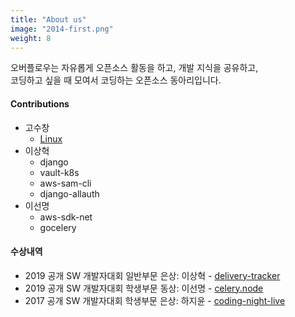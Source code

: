 ```yaml
---
title: "About us"
image: "2014-first.png"
weight: 8
---
```


오버플로우는 자유롭게 오픈소스 활동을 하고, 개발 지식을 공유하고,   
코딩하고 싶을 때 모여서 코딩하는 오픈소스 동아리입니다. 

#### Contributions
- 고수창
  - [Linux](https://git.kernel.org/pub/scm/linux/kernel/git/stable/linux.git/log/?h=v4.4.190&qt=author&q=Suchang)
- 이상혁
  - django
  - vault-k8s
  - aws-sam-cli
  - django-allauth
- 이선명
  - aws-sdk-net
  - gocelery

#### 수상내역
- 2019 공개 SW 개발자대회 일반부문 은상: 이상혁 - [delivery-tracker](https://www.oss.kr/index.php/dev_competition_activities/show/639cc9e9-87ac-4c72-9e35-906edb437487)
- 2019 공개 SW 개발자대회 학생부문 동상: 이선명 - [celery.node](https://www.oss.kr/index.php/dev_competition_activities/show/18e47132-10ac-4e1c-96e4-9077dd0757bf)
- 2017 공개 SW 개발자대회 학생부문 은상: 하지윤 - [coding-night-live](https://www.oss.kr/index.php/dev_competition_activities/show/ae3380d6-0639-4b07-8588-8ef54865d317)